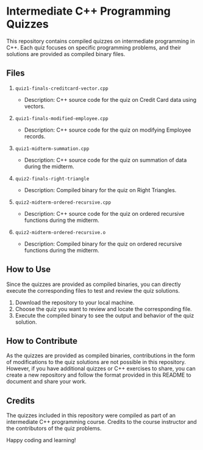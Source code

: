 # Intermediate C++ Programming Quizzes
This repository contains compiled quizzes on intermediate programming in C++. Each quiz focuses on specific programming problems, and their solutions are provided as compiled binary files.

## Files

1. `quiz1-finals-creditcard-vector.cpp`
   - Description: C++ source code for the quiz on Credit Card data using vectors.

2. `quiz1-finals-modified-employee.cpp`
   - Description: C++ source code for the quiz on modifying Employee records.

3. `quiz1-midterm-summation.cpp`
   - Description: C++ source code for the quiz on summation of data during the midterm.

4. `quiz2-finals-right-triangle`
   - Description: Compiled binary for the quiz on Right Triangles.

5. `quiz2-midterm-ordered-recursive.cpp`
   - Description: C++ source code for the quiz on ordered recursive functions during the midterm.

6. `quiz2-midterm-ordered-recursive.o`
   - Description: Compiled binary for the quiz on ordered recursive functions during the midterm.

## How to Use

Since the quizzes are provided as compiled binaries, you can directly execute the corresponding files to test and review the quiz solutions.

1. Download the repository to your local machine.
2. Choose the quiz you want to review and locate the corresponding file.
3. Execute the compiled binary to see the output and behavior of the quiz solution.

## How to Contribute

As the quizzes are provided as compiled binaries, contributions in the form of modifications to the quiz solutions are not possible in this repository. However, if you have additional quizzes or C++ exercises to share, you can create a new repository and follow the format provided in this README to document and share your work.

## Credits

The quizzes included in this repository were compiled as part of an intermediate C++ programming course. Credits to the course instructor and the contributors of the quiz problems.

Happy coding and learning!
